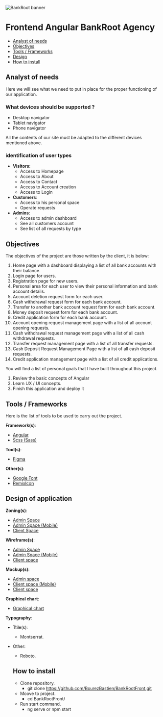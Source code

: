 ![BankRoot banner](https://i.imgur.com/4bKTfAd.pngs)

# Frontend Angular BankRoot Agency

- <a href='#analyst'>Analyst of needs</a>
- <a href='#objectives'>Objectives</a>
- <a href='#tools'>Tools / Frameworks</a>
- <a href='#design'>Design</a>
- <a href='#install'>How to install</a>

## Analyst of needs <a id='analyst'></a>

Here we will see what we need to put in place for the proper functioning of our application.

### What devices should be supported ?

- Desktop navigator
- Tablet navigator
- Phone navigator

All the contents of our site must be adapted to the different devices mentioned above.

### identification of user types

- **Visitors**:
  - Access to Homepage
  - Access to About
  - Access to Contact
  - Access to Account creation
  - Access to Login
- **Customers**:
  - Access to his personal space
  - Operate requests
- **Admins**:
  - Access to admin dashboard
  - See all customers account
  - See list of all requests by type

## Objectives <a id='objectives'></a>

The objectives of the project are those written by the client, it is below:

1. Home page with a dashboard displaying a list of all bank accounts with their balance.
2. Login page for users.
3. Registration page for new users.
4. Personal area for each user to view their personal information and bank account details.
5. Account deletion request form for each user.
6. Cash withdrawal request form for each bank account.
7. Transfer to another bank account request form for each bank account.
8. Money deposit request form for each bank account.
9. Credit application form for each bank account.
10. Account opening request management page with a list of all account opening requests.
11. Cash withdrawal request management page with a list of all cash withdrawal requests.
12. Transfer request management page with a list of all transfer requests.
13. Cash Deposit Request Management Page with a list of all cash deposit requests.
14. Credit application management page with a list of all credit applications.

You will find a list of personal goals that I have built throughout this project.

1. Review the basic concepts of Angular
2. Learn UX / UI concepts.
3. Finish this application and deploy it

## Tools / Frameworks <a id='tools'></a>

Here is the list of tools to be used to carry out the project.

**Framework(s)**:

- <a href="https://angular.io/docs" target="_blank">Angular</a>
- <a href="https://sass-lang.com/documentation/syntax#scss" target="_blank">Scss (Sass)</a>

**Tool(s)**:

- <a href="https://www.figma.com/" target="_blank">Figma</a>

**Other(s)**:

- <a href="https://fonts.google.com/" target="_blank">Google Font</a>
- <a href="https://remixicon.com/" target="_blank">RemixIcon</a>

## Design of application <a id='design'></a>

**Zoning(s)**:

- <a href="https://github.com/BourezBastien/BankRootFront/blob/develop/docs/diagrams/Zonings/desktop-zoning-admin-space.png?raw=true" target="_blank">
  Admin Space</a>
- <a href="https://github.com/BourezBastien/BankRootFront/blob/develop/docs/diagrams/Zonings/desktop-zoning-admin-space.png?raw=true" target="_blank">
  Admin Space (Mobile)</a>
- <a href="https://github.com/BourezBastien/BankRootFront/blob/develop/docs/diagrams/Zonings/desktop-zoning-admin-space.png?raw=true" target="_blank">
  Client Space</a>

**Wireframe(s)**:

- <a href="https://github.com/BourezBastien/BankRootFront/blob/develop/docs/diagrams/Wireframes/wireframe%20-%20admin%20space.png?raw=true" target="_blank">
  Admin Space</a>
- <a href="https://github.com/BourezBastien/BankRootFront/blob/develop/docs/diagrams/Wireframes/wireframe%20admin%20panel.png?raw=true" target="_blank">
  Admin Space (Mobile)</a>
- <a href="https://github.com/BourezBastien/BankRootFront/blob/develop/docs/diagrams/Wireframes/wireframe%20client%20panel.png" target="_blank">
  Client space</a>

**Mockup(s)**:

- <a href="https://github.com/BourezBastien/BankRootFront/blob/develop/docs/diagrams/Mockups/Mockup%20-%20admin%20space.png?raw=true" target="_blank">
  Admin space</a>
- <a href="https://github.com/BourezBastien/BankRootFront/blob/develop/docs/diagrams/Mockups/mockup%20Bastien%20-%20client%20%20space.png?raw=true" target="_blank">
  Client space (Mobile)</a>
- <a href="https://github.com/BourezBastien/BankRootFront/blob/develop/docs/diagrams/Mockups/mockup%20client%20panel.png?raw=true" target="_blank">
  Client space</a>

**Graphical chart**:

- <a href="https://github.com/BourezBastien/BankRootFront/blob/develop/docs/diagrams/chart.pdf" target="_blank">
  Graphical chart</a>

**Typography**:

- Ttile(s):
  - Montserrat.
- Other:
  - Roboto.

  ## How to install <a id='install'></a>

  - Clone repository.
    - git clone https://github.com/BourezBastien/BankRootFront.git
  - Moove to project.
    - cd BankRootFront/
  - Run start command.
    - ng serve or npm start


